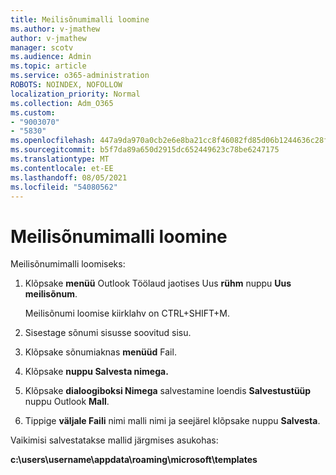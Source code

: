 ```yaml
---
title: Meilisõnumimalli loomine
ms.author: v-jmathew
author: v-jmathew
manager: scotv
ms.audience: Admin
ms.topic: article
ms.service: o365-administration
ROBOTS: NOINDEX, NOFOLLOW
localization_priority: Normal
ms.collection: Adm_O365
ms.custom:
- "9003070"
- "5830"
ms.openlocfilehash: 447a9da970a0cb2e6e8ba21cc8f46082fd85d06b1244636c28fdebc2d911531d
ms.sourcegitcommit: b5f7da89a650d2915dc652449623c78be6247175
ms.translationtype: MT
ms.contentlocale: et-EE
ms.lasthandoff: 08/05/2021
ms.locfileid: "54080562"
---
```

# <a name="create-an-email-message-template"></a>Meilisõnumimalli loomine

Meilisõnumimalli loomiseks:

1. Klõpsake **menüü** Outlook Töölaud jaotises Uus **rühm** nuppu **Uus meilisõnum**.

    Meilisõnumi loomise kiirklahv on CTRL+SHIFT+M.

2. Sisestage sõnumi sisusse soovitud sisu.
3. Klõpsake sõnumiaknas **menüüd** Fail.
4. Klõpsake **nuppu Salvesta nimega.**
5. Klõpsake **dialoogiboksi Nimega** salvestamine loendis **Salvestustüüp** nuppu Outlook **Mall**.
6. Tippige **väljale Faili** nimi malli nimi ja seejärel klõpsake nuppu **Salvesta**.

Vaikimisi salvestatakse mallid järgmises asukohas:

**c:\users\username\appdata\roaming\microsoft\templates**
